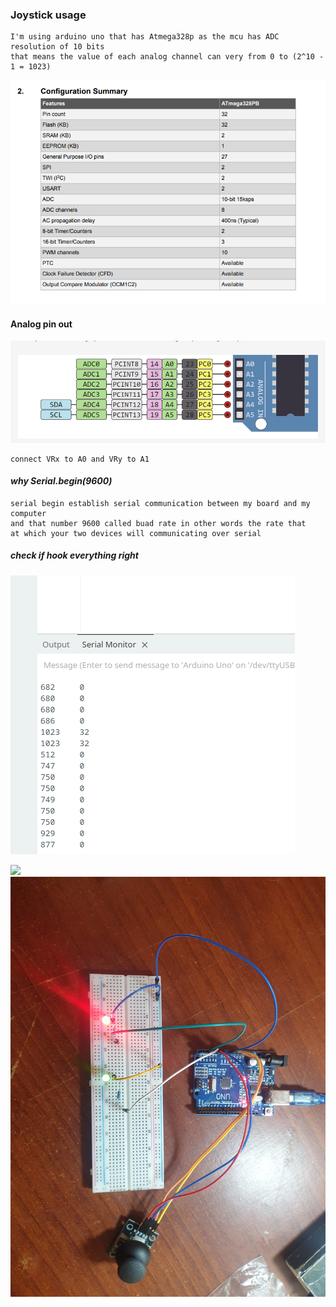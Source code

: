 ###	Joystick usage

```
I'm using arduino uno that has Atmega328p as the mcu has ADC resolution of 10 bits
that means the value of each analog channel can very from 0 to (2^10 - 1 = 1023)
```
![](./pics/adc_specs.png)

#### Analog pin out
![](./pics/arduino_analog_pinout.png)

```
connect VRx to A0 and VRy to A1
```

#### *why Serial.begin(9600)*
```
serial begin establish serial communication between my board and my computer
and that number 9600 called buad rate in other words the rate that
at which your two devices will communicating over serial
```

##### *check if hook everything right*
![](./pics/adc_serial_check.png)

![](./pics/Arduinodone.jpg)
![](./pics/Arduinojoystick.jpg)
